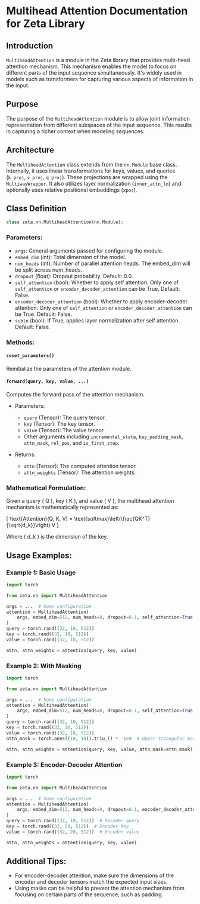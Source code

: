 # Multihead Attention Documentation for Zeta Library

## Introduction

`MultiheadAttention` is a module in the Zeta library that provides multi-head attention mechanism. This mechanism enables the model to focus on different parts of the input sequence simultaneously. It's widely used in models such as transformers for capturing various aspects of information in the input.

## Purpose

The purpose of the `MultiheadAttention` module is to allow joint information representation from different subspaces of the input sequence. This results in capturing a richer context when modeling sequences.

## Architecture

The `MultiheadAttention` class extends from the `nn.Module` base class. Internally, it uses linear transformations for keys, values, and queries (`k_proj`, `v_proj`, `q_proj`). These projections are wrapped using the `MultiwayWrapper`. It also utilizes layer normalization (`inner_attn_ln`) and optionally uses relative positional embeddings (`xpos`).

## Class Definition

```python
class zeta.nn.MultiheadAttention(nn.Module):
```

### Parameters:
- `args`: General arguments passed for configuring the module.
- `embed_dim` (int): Total dimension of the model.
- `num_heads` (int): Number of parallel attention heads. The embed_dim will be split across num_heads.
- `dropout` (float): Dropout probability. Default: 0.0.
- `self_attention` (bool): Whether to apply self attention. Only one of `self_attention` or `encoder_decoder_attention` can be True. Default: False.
- `encoder_decoder_attention` (bool): Whether to apply encoder-decoder attention. Only one of `self_attention` or `encoder_decoder_attention` can be True. Default: False.
- `subln` (bool): If True, applies layer normalization after self attention. Default: False.

### Methods:

#### `reset_parameters()`
Reinitialize the parameters of the attention module.

#### `forward(query, key, value, ...)`
Computes the forward pass of the attention mechanism.

- Parameters:
  - `query` (Tensor): The query tensor.
  - `key` (Tensor): The key tensor.
  - `value` (Tensor): The value tensor.
  - Other arguments including `incremental_state`, `key_padding_mask`, `attn_mask`, `rel_pos`, and `is_first_step`.

- Returns:
  - `attn` (Tensor): The computed attention tensor.
  - `attn_weights` (Tensor): The attention weights.

### Mathematical Formulation:

Given a query \( Q \), key \( K \), and value \( V \), the multihead attention mechanism is mathematically represented as:

\[ \text{Attention}(Q, K, V) = \text{softmax}\left(\frac{QK^T}{\sqrt{d_k}}\right) V \]

Where \( d_k \) is the dimension of the key.

## Usage Examples:

### Example 1: Basic Usage

```python
import torch

from zeta.nn import MultiheadAttention

args = ...  # Some configuration
attention = MultiheadAttention(
    args, embed_dim=512, num_heads=8, dropout=0.1, self_attention=True
)
query = torch.rand((32, 10, 512))
key = torch.rand((32, 10, 512))
value = torch.rand((32, 10, 512))

attn, attn_weights = attention(query, key, value)
```

### Example 2: With Masking

```python
import torch

from zeta.nn import MultiheadAttention

args = ...  # Some configuration
attention = MultiheadAttention(
    args, embed_dim=512, num_heads=8, dropout=0.1, self_attention=True
)
query = torch.rand((32, 10, 512))
key = torch.rand((32, 10, 512))
value = torch.rand((32, 10, 512))
attn_mask = torch.ones((10, 10)).triu_() * -1e9  # Upper triangular mask

attn, attn_weights = attention(query, key, value, attn_mask=attn_mask)
```

### Example 3: Encoder-Decoder Attention

```python
import torch

from zeta.nn import MultiheadAttention

args = ...  # Some configuration
attention = MultiheadAttention(
    args, embed_dim=512, num_heads=8, dropout=0.1, encoder_decoder_attention=True
)
query = torch.rand((32, 10, 512))  # Decoder query
key = torch.rand((32, 20, 512))  # Encoder key
value = torch.rand((32, 20, 512))  # Encoder value

attn, attn_weights = attention(query, key, value)
```

## Additional Tips:
- For encoder-decoder attention, make sure the dimensions of the encoder and decoder tensors match the expected input sizes.
- Using masks can be helpful to prevent the attention mechanism from focusing on certain parts of the sequence, such as padding.
